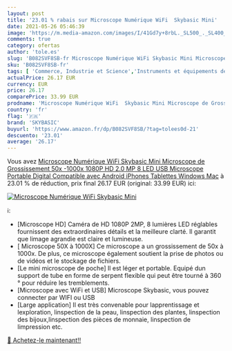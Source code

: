 ```yaml
---
layout: post
title: '23.01 % rabais sur Microscope Numérique WiFi  Skybasic Mini'
date: 2021-05-26 05:46:39
image: 'https://m.media-amazon.com/images/I/41Gd7y+8rbL._SL500_._SL400_.jpg'
comments: true
category: ofertas
author: 'tole.es'
slug: 'B082SVF8SB-fr Microscope Numérique WiFi Skybasic Mini Microscope de...'
sku: 'B082SVF8SB-fr'
tags: [ 'Commerce, Industrie et Science','Instruments et équipements de laboratoire','Microscopes','Microscopes et accessoires','Produits scientifiques et de laboratoire','skybasic', ]
actualPrice: 26.17 EUR
currency: EUR
price: 26.17
comparePrice: 33.99 EUR
prodname: 'Microscope Numérique WiFi  Skybasic Mini Microscope de Grossissement 50x -1000x 1080P HD 2.0 MP 8 LED USB Microscope Portable Digital Compatible avec Android iPhones Tablettes Windows Mac'
country: 'fr'
flag: '🇫🇷'
brand: 'SKYBASIC'
buyurl: 'https://www.amazon.fr/dp/B082SVF8SB/?tag=tolees0d-21'
descuento: '23.01'
average: '26.17'
---
```


Vous avez [Microscope Numérique WiFi  Skybasic Mini Microscope de Grossissement 50x -1000x 1080P HD 2.0 MP 8 LED USB Microscope Portable Digital Compatible avec Android iPhones Tablettes Windows Mac](https://www.amazon.fr/dp/B082SVF8SB/?tag=tolees0d-21)  à  23.01 % de réduction, prix final  26.17 EUR (original: 33.99 EUR) ici:

[![Microscope Numérique WiFi  Skybasic Mini](https://m.media-amazon.com/images/I/41Gd7y+8rbL._SL500_._SL400_.jpg)](https://www.amazon.fr/dp/B082SVF8SB/?tag=tolees0d-21)

ℹ️:

- [Microscope HD] Caméra de HD 1080P 2MP, 8 lumières LED réglables fournissent des extraordinaires détails et la meilleure clarté. Il garantit que limage agrandie est claire et lumineuse.
- [ Microscope 50X à 1000X] Ce microscope a un grossissement de 50x à 1000x. De plus, ce microscope également soutient la prise de photos ou de vidéos et le stockage de fichiers.
- [Le mini microscope de poche] Il est léger et portable. Equipé dun support de tube en forme de serpent flexible qui peut être tourné à 360 ° pour réduire les tremblements.
- [Microscope avec WiFi et USB] Microscope Skybasic, vous pouvez connecter par WIFI ou USB
- [Large application] Il est très convenable pour lapprentissage et lexploration, linspection de la peau, linspection des plantes, linspection des bijoux,linspection des pièces de monnaie, linspection de limpression etc.

[🛒 Achetez-le maintenant!!](https://www.amazon.fr/dp/B082SVF8SB/?tag=tolees0d-21)
